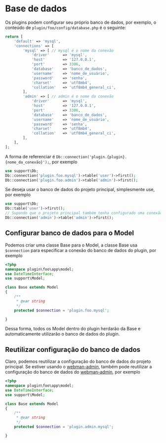 # Base de dados
Os plugins podem configurar seu próprio banco de dados, por exemplo, o conteúdo de `plugin/foo/config/database.php` é o seguinte:
```php
return [
    'default' => 'mysql',
    'connections' => [
        'mysql' => [ // mysql é o nome da conexão
            'driver'      => 'mysql',
            'host'        => '127.0.0.1',
            'port'        => 3306,
            'database'    => 'banco_de_dados',
            'username'    => 'nome_de_usuário',
            'password'    => 'senha',
            'charset'     => 'utf8mb4',
            'collation'   => 'utf8mb4_general_ci',
        ],
        'admin' => [ // admin é o nome da conexão
            'driver'      => 'mysql',
            'host'        => '127.0.0.1',
            'port'        => 3306,
            'database'    => 'banco_de_dados',
            'username'    => 'nome_de_usuário',
            'password'    => 'senha',
            'charset'     => 'utf8mb4',
            'collation'   => 'utf8mb4_general_ci',
        ],
    ],
];
```
A forma de referenciar é `Db::connection('plugin.{plugin}.{nome_da_conexão}');`, por exemplo
```php
use support\Db;
Db::connection('plugin.foo.mysql')->table('user')->first();
Db::connection('plugin.foo.admin')->table('admin')->first();
```

Se deseja usar o banco de dados do projeto principal, simplesmente use, por exemplo
```php
use support\Db;
Db::table('user')->first();
// Supondo que o projeto principal também tenha configurado uma conexão admin
Db::connection('admin')->table('admin')->first();
```

## Configurar banco de dados para o Model

Podemos criar uma classe Base para o Model, a classe Base usa `$connection` para especificar a conexão do banco de dados do plugin, por exemplo
```php
<?php
namespace plugin\foo\app\model;
use DateTimeInterface;
use support\Model;

class Base extends Model
{
    /**
     * @var string
     */
    protected $connection = 'plugin.foo.mysql';

}
```
Dessa forma, todos os Model dentro do plugin herdarão da Base e automaticamente utilizarão o banco de dados do plugin.

## Reutilizar configuração do banco de dados
Claro, podemos reutilizar a configuração do banco de dados do projeto principal. Se estiver usando o [webman-admin](https://www.workerman.net/plugin/82), também pode reutilizar a configuração do banco de dados do [webman-admin](https://www.workerman.net/plugin/82), por exemplo
```php
<?php
namespace plugin\foo\app\model;
use DateTimeInterface;
use support\Model;

class Base extends Model
{
    /**
     * @var string
     */
    protected $connection = 'plugin.admin.mysql';

}
```
